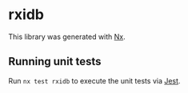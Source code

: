 # rxidb

This library was generated with [Nx](https://nx.dev).

## Running unit tests

Run `nx test rxidb` to execute the unit tests via [Jest](https://jestjs.io).
